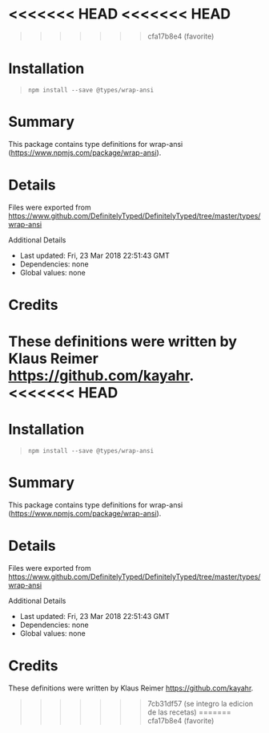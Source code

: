 <<<<<<< HEAD
<<<<<<< HEAD
=======
>>>>>>> cfa17b8e4 (favorite)
# Installation
> `npm install --save @types/wrap-ansi`

# Summary
This package contains type definitions for wrap-ansi (https://www.npmjs.com/package/wrap-ansi).

# Details
Files were exported from https://www.github.com/DefinitelyTyped/DefinitelyTyped/tree/master/types/wrap-ansi

Additional Details
 * Last updated: Fri, 23 Mar 2018 22:51:43 GMT
 * Dependencies: none
 * Global values: none

# Credits
These definitions were written by Klaus Reimer <https://github.com/kayahr>.
<<<<<<< HEAD
=======
# Installation
> `npm install --save @types/wrap-ansi`

# Summary
This package contains type definitions for wrap-ansi (https://www.npmjs.com/package/wrap-ansi).

# Details
Files were exported from https://www.github.com/DefinitelyTyped/DefinitelyTyped/tree/master/types/wrap-ansi

Additional Details
 * Last updated: Fri, 23 Mar 2018 22:51:43 GMT
 * Dependencies: none
 * Global values: none

# Credits
These definitions were written by Klaus Reimer <https://github.com/kayahr>.
>>>>>>> 7cb31df57 (se integro la edicion de las recetas)
=======
>>>>>>> cfa17b8e4 (favorite)
